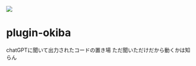![](https://img.shields.io/github/directory-file-count/jpbtk/plugin-okiba)
# plugin-okiba
chatGPTに聞いて出力されたコードの置き場
ただ聞いただけだから動くかは知らん
